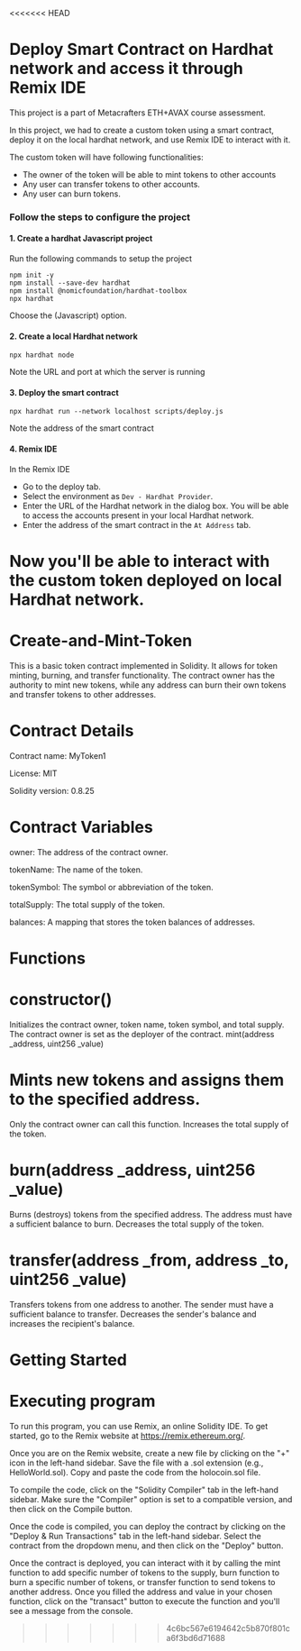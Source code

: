<<<<<<< HEAD
# Deploy Smart Contract on Hardhat network and access it through Remix IDE

This project is a part of Metacrafters ETH+AVAX course assessment.

In this project, we had to create a custom token using a smart contract, deploy it on the local hardhat network, and use Remix IDE to interact with it.

The custom token will have following functionalities:
- The owner of the token will be able to mint tokens to other accounts
- Any user can transfer tokens to other accounts.
- Any user can burn tokens.



### Follow the steps to configure the project

#### 1. Create a hardhat Javascript project

Run the following commands to setup the project

```
npm init -y
npm install --save-dev hardhat
npm install @nomicfoundation/hardhat-toolbox
npx hardhat
```

Choose the (Javascript) option.

#### 2. Create a local Hardhat network

```
npx hardhat node
```

Note the URL and port at which the server is running

#### 3. Deploy the smart contract

```
npx hardhat run --network localhost scripts/deploy.js
```

Note the address of the smart contract


#### 4. Remix IDE

In the Remix IDE
- Go to the deploy tab.
- Select the environment as `Dev - Hardhat Provider`.
- Enter the URL of the Hardhat network in the dialog box. You will be able to access the accounts present in your local Hardhat network.
- Enter the address of the smart contract in the `At Address` tab.

Now you'll be able to interact with the custom token deployed on local Hardhat network. 
=======
# Create-and-Mint-Token

This is a basic token contract implemented in Solidity. It allows for token minting, burning, and transfer functionality. The contract owner has the authority to mint new tokens, while any address can burn their own tokens and transfer tokens to other addresses.

# Contract Details

Contract name: MyToken1

License: MIT

Solidity version: 0.8.25

# Contract Variables

owner: The address of the contract owner.

tokenName: The name of the token.

tokenSymbol: The symbol or abbreviation of the token.

totalSupply: The total supply of the token.

balances: A mapping that stores the token balances of addresses.

# Functions

# constructor()
Initializes the contract owner, token name, token symbol, and total supply.
The contract owner is set as the deployer of the contract.
mint(address _address, uint256 _value)

# Mints new tokens and assigns them to the specified address.
Only the contract owner can call this function.
Increases the total supply of the token.

# burn(address _address, uint256 _value)
Burns (destroys) tokens from the specified address.
The address must have a sufficient balance to burn.
Decreases the total supply of the token.

# transfer(address _from, address _to, uint256 _value)
Transfers tokens from one address to another.
The sender must have a sufficient balance to transfer.
Decreases the sender's balance and increases the recipient's balance.

# Getting Started
# Executing program
To run this program, you can use Remix, an online Solidity IDE. To get started, go to the Remix website at https://remix.ethereum.org/.

Once you are on the Remix website, create a new file by clicking on the "+" icon in the left-hand sidebar. Save the file with a .sol extension (e.g., HelloWorld.sol). Copy and paste the code from the holocoin.sol file.

To compile the code, click on the "Solidity Compiler" tab in the left-hand sidebar. Make sure the "Compiler" option is set to a compatible version, and then click on the Compile button.

Once the code is compiled, you can deploy the contract by clicking on the "Deploy & Run Transactions" tab in the left-hand sidebar. Select the contract from the dropdown menu, and then click on the "Deploy" button.

Once the contract is deployed, you can interact with it by calling the mint function to add specific number of tokens to the supply, burn function to burn a specific number of tokens, or transfer function to send tokens to another address. Once you filled the address and value in your chosen function, click on the "transact" button to execute the function and you'll see a message from the console.
>>>>>>> 4c6bc567e6194642c5b870f801ca6f3bd6d71688
